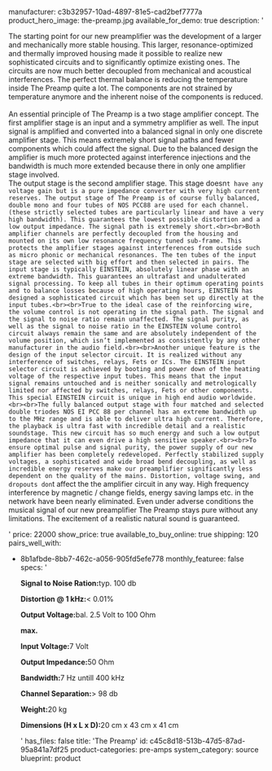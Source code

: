 manufacturer: c3b32957-10ad-4897-81e5-cad2bef7777a
product_hero_image: the-preamp.jpg
available_for_demo: true
description: '<p>The starting point for our new preamplifier was the development of a larger and mechanically more stable housing. This larger, resonance-optimized and thermally improved housing made it possible to realize new sophisticated circuits and to significantly optimize existing ones. The circuits are now much better decoupled from mechanical and acoustical interferences. The perfect thermal balance is reducing the temperature inside The Preamp quite a lot. The components are not strained by temperature anymore and the inherent noise of the components is reduced.<br><br>An essential principle of The Preamp is a two stage amplifier concept. The first amplifier stage is an input and a symmetry amplifier as well. The input signal is amplified and converted into a balanced signal in only one discrete amplifier stage. This means extremely short signal paths and fewer components which could affect the signal. Due to the balanced design the amplifier is much more protected against interference injections and the bandwidth is much more extended because there in only one amplifier stage involved.<br>The output stage is the second amplifier stage. This stage doesn`t have any voltage gain but is a pure impedance converter with very high current reserves. The output stage of The Preamp is of course fully balanced, double mono and four tubes of NOS PCC88 are used for each channel. (these strictly selected tubes are particularly linear and have a very high bandwidth). This guarantees the lowest possible distortion and a low output impedance. The signal path is extremely short.<br><br>Both amplifier channels are perfectly decoupled from the housing and mounted on its own low resonance frequency tuned sub-frame. This protects the amplifier stages against interferences from outside such as micro phonic or mechanical resonances. The ten tubes of the input stage are selected with big effort and then selected in pairs. The input stage is typically EINSTEIN, absolutely linear phase with an extreme bandwidth. This guarantees an ultrafast and unadulterated signal processing. To keep all tubes in their optimum operating points and to balance losses because of high operating hours, EINSTEIN has designed a sophisticated circuit which has been set up directly at the input tubes.<br><br>True to the ideal case of the reinforcing wire, the volume control is not operating in the signal path. The signal and the signal to noise ratio remain unaffected. The signal purity, as well as the signal to noise ratio in the EINSTEIN volume control circuit always remain the same and are absolutely independent of the volume position, which isn’t implemented as consistently by any other manufacturer in the audio field.<br><br>Another unique feature is the design of the input selector circuit. It is realized without any interference of switches, relays, Fets or ICs. The EINSTEIN input selector circuit is achieved by booting and power down of the heating voltage of the respective input tubes. This means that the input signal remains untouched and is neither sonically and metrologically limited nor affected by switches, relays, Fets or other components. This special EINSTEIN circuit is unique in high end audio worldwide.<br><br>The fully balanced output stage with four matched and selected double triodes NOS EI PCC 88 per channel has an extreme bandwidth up to the MHz range and is able to deliver ultra high current. Therefore, the playback is ultra fast with incredible detail and a realistic soundstage. This new circuit has so much energy and such a low output impedance that it can even drive a high sensitive speaker.<br><br>To ensure optimal pulse and signal purity, the power supply of our new amplifier has been completely redeveloped. Perfectly stabilized supply voltages, a sophisticated and wide broad bend decoupling, as well as incredible energy reserves make our preamplifier significantly less dependent on the quality of the mains. Distortion, voltage swing, and dropouts don`t affect the the amplifier circuit in any way. High frequency interference by magnetic / change fields, energy saving lamps etc. in the network have been nearly eliminated. Even under adverse conditions the musical signal of our new preamplifier The Preamp stays pure without any limitations. The excitement of a realistic natural sound is guaranteed.&nbsp;&nbsp;</p>'
price: 22000
show_price: true
available_to_buy_online: true
shipping: 120
pairs_well_with:
  - 8b1afbde-8bb7-462c-a056-905fd5efe778
monthly_featuree: false
specs: '<p><strong>Signal to Noise Ration</strong><strong>:</strong>typ. 100 db</p><p><strong>Distortion @ 1 kHz:</strong>&lt; 0.01%</p><p><strong>Output Voltage:</strong>bal. 2.5 Volt to 100 Ohm</p><p><strong>max.&nbsp;</strong></p><p><strong>Input Voltage:</strong>7 Volt</p><p><strong>Output Impedance:</strong>50 Ohm</p><p><strong>Bandwidth:</strong>7 Hz untill 400 kHz</p><p><strong>Channel Separation:</strong>&gt; 98 db</p><p><strong>Weight:</strong>20 kg</p><p><strong>Dimensions (H x L x D):</strong>20 cm x 43 cm x 41 cm&nbsp;&nbsp;</p>'
has_files: false
title: 'The Preamp'
id: c45c8d18-513b-47d5-87ad-95a841a7df25
product-categories: pre-amps
system_category: source
blueprint: product
